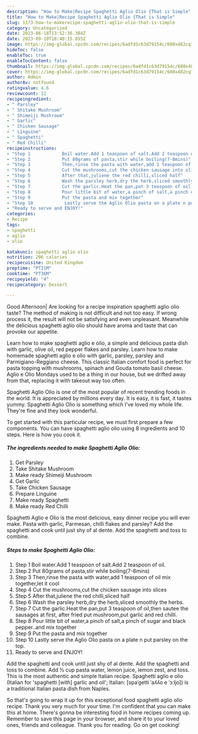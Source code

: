 ```yaml
---
description: "How to Make|Recipe Spaghetti Aglio Olio {That is Simple"
title: "How to Make|Recipe Spaghetti Aglio Olio {That is Simple"
slug: 1173-how-to-makerecipe-spaghetti-aglio-olio-that-is-simple
category: Uncategorized
date: 2023-06-18T13:52:36.384Z
date: 2023-09-10T18:40:15.855Z
image: https://img-global.cpcdn.com/recipes/6adfd1c63d79154c/680x482cq70/spaghetti-aglio-olio-recipe-main-photo.jpg
hideToc: false
enableToc: true
enableTocContent: false
thumbnail: https://img-global.cpcdn.com/recipes/6adfd1c63d79154c/680x482cq70/spaghetti-aglio-olio-recipe-main-photo.jpg
cover: https://img-global.cpcdn.com/recipes/6adfd1c63d79154c/680x482cq70/spaghetti-aglio-olio-recipe-main-photo.jpg
author: Admin
authorAv: notfound
ratingvalue: 4.6
reviewcount: 12
recipeingredient:
- " Parsley"
- " Shitake Mushroom"
- " Shimeiji Mushroom"
- " Garlic"
- " Chicken Sausage"
- " Linguine"
- " Spaghetti"
- " Red Chilli"
recipeinstructions:
- "Step 1            Boil water.Add 1 teaspoon of salt.Add 2 teaspoon of oil."
- "Step 2            Put 80grams of pasta,stir while boiling(7-8mins)"
- "Step 3            Then,rinse the pasta with water,add 1 teaspoon of oil mix together,let it cool"
- "Step 4            Cut the mushrooms,cut the chicken sausage into slices"
- "Step 5            After that,juliene the red chilli,sliced half"
- "Step 6            Wash the parsley herb,dry the herb,sliced smoothly the herbs."
- "Step 7            Cut the garlic.Heat the pan,put 3 teaspoon of oil,then sautee the sausages at first, after fried put mushroom,put garlic and red chilli."
- "Step 8            Pour little bit of water,a pinch of salt,a pinch of sugar and black pepper..and mix together"
- "Step 9            Put the pasta and mix together"
- "Step 10            Lastly serve the Aglio Olio pasta on a plate n put parsley on the top."
- "Ready to serve and ENJOY!"
categories:
- Recipe
tags:
- spaghetti
- aglio
- olio

katakunci: spaghetti aglio olio 
nutrition: 206 calories
recipecuisine: United Kingdom
preptime: "PT21M"
cooktime: "PT36M"
recipeyield: "4"
recipecategory: Dessert

---
```



Good Afternoon| Are looking for a recipe inspiration spaghetti aglio olio taste? The method of making is not difficult and not too easy. If wrong process it, the result will not be satisfying and even unpleasant. Meanwhile the delicious spaghetti aglio olio should have aroma and taste that can provoke our appetite.





Learn how to make spaghetti aglio e olio, a simple and delicious pasta dish with garlic, olive oil, red pepper flakes and parsley. Learn how to make homemade spaghetti aglio e olio with garlic, parsley, parsley and Parmigiano-Reggiano cheese. This classic Italian comfort food is perfect for pasta topping with mushrooms, spinach and Gouda tomato basil cheese. Aglio e Olio Mondays used to be a thing in our house, but we drifted away from that, replacing it with takeout way too often.

Spaghetti Aglio Olio is one of the most popular of recent trending foods in the world. It is appreciated by millions every day. It is easy, it is fast, it tastes yummy. Spaghetti Aglio Olio is something which I've loved my whole life. They're fine and they look wonderful.


To get started with this particular recipe, we must first prepare a few components. You can have spaghetti aglio olio using 8 ingredients and 10 steps. Here is how you cook it.

<!--inarticleads1-->

##### The ingredients needed to make Spaghetti Aglio Olio:

1. Get  Parsley
1. Take  Shitake Mushroom
1. Make ready  Shimeiji Mushroom
1. Get  Garlic
1. Take  Chicken Sausage
1. Prepare  Linguine
1. Make ready  Spaghetti
1. Make ready  Red Chilli


Spaghetti Aglio e Olio is the most delicious, easy dinner recipe you will ever make. Pasta with garlic, Parmesan, chilli flakes and parsley? Add the spaghetti and cook until just shy of al dente. Add the spaghetti and toss to combine. 

<!--inarticleads2-->

##### Steps to make Spaghetti Aglio Olio:

1. Step 1            Boil water.Add 1 teaspoon of salt.Add 2 teaspoon of oil.
1. Step 2            Put 80grams of pasta,stir while boiling(7-8mins)
1. Step 3            Then,rinse the pasta with water,add 1 teaspoon of oil mix together,let it cool
1. Step 4            Cut the mushrooms,cut the chicken sausage into slices
1. Step 5            After that,juliene the red chilli,sliced half
1. Step 6            Wash the parsley herb,dry the herb,sliced smoothly the herbs.
1. Step 7            Cut the garlic.Heat the pan,put 3 teaspoon of oil,then sautee the sausages at first, after fried put mushroom,put garlic and red chilli.
1. Step 8            Pour little bit of water,a pinch of salt,a pinch of sugar and black pepper..and mix together
1. Step 9            Put the pasta and mix together
1. Step 10            Lastly serve the Aglio Olio pasta on a plate n put parsley on the top.
1. Ready to serve and ENJOY!

Add the spaghetti and cook until just shy of al dente. Add the spaghetti and toss to combine. Add ½ cup pasta water, lemon juice, lemon zest, and toss. This is the most authentic and simple Italian recipe. Spaghetti aglio e olio (Italian for &#39;spaghetti [with] garlic and oil&#39;; Italian: [spaˈɡetti ˈaʎʎo e ˈɔːljo]) is a traditional Italian pasta dish from Naples. 

So that's going to wrap it up for this exceptional food spaghetti aglio olio recipe. Thank you very much for your time. I'm confident that you can make this at home. There's gonna be interesting food in home recipes coming up. Remember to save this page in your browser, and share it to your loved ones, friends and colleague. Thank you for reading. Go on get cooking!
